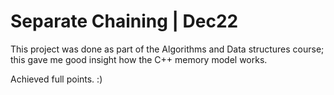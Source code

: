 # Separate Chaining | Dec22

This project was done as part of the Algorithms and Data structures course; this gave me good insight how the C++ memory model works.

Achieved full points. :) 
